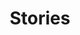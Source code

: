 ---
title: <span class='text-span'>Stories</span>
description: We are DevRel. These are our stories.
---